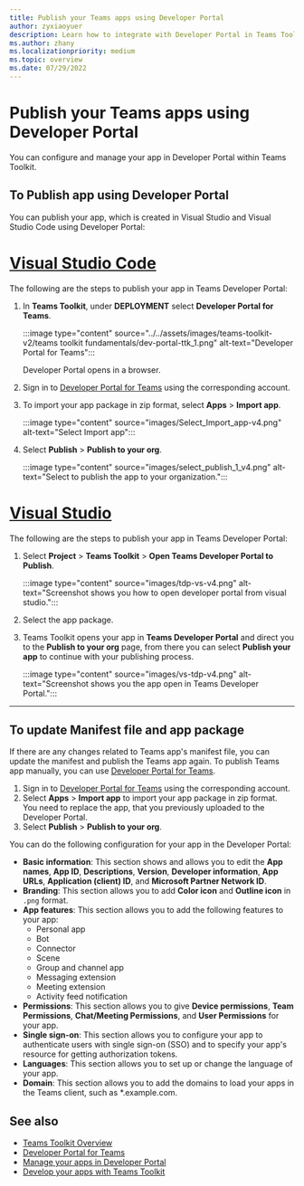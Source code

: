 ```yaml
---
title: Publish your Teams apps using Developer Portal
author: zyxiaoyuer
description: Learn how to integrate with Developer Portal in Teams Toolkit.
ms.author: zhany
ms.localizationpriority: medium
ms.topic: overview
ms.date: 07/29/2022
---
```


# Publish your Teams apps using Developer Portal

You can configure and manage your app in Developer Portal within Teams Toolkit.

## To Publish app using Developer Portal

You can publish your app, which is created in Visual Studio and Visual Studio Code using Developer Portal:

# [Visual Studio Code](#tab/visualstudiocode)

The following are the steps to publish your app in Teams Developer Portal:

1. In **Teams Toolkit**, under **DEPLOYMENT** select **Developer Portal for Teams**.

    :::image type="content" source="../../assets/images/teams-toolkit-v2/teams toolkit fundamentals/dev-portal-ttk_1.png" alt-text="Developer Portal for Teams":::

   Developer Portal opens in a browser.

1. Sign in to [Developer Portal for Teams](https://dev.teams.microsoft.com) using the corresponding account.
1. To import your app package in zip format, select **Apps** > **Import app**.

    :::image type="content" source="images/Select_Import_app-v4.png" alt-text="Select Import app":::

1. Select **Publish** > **Publish to your org**.

    :::image type="content" source="images/select_publish_1_v4.png" alt-text="Select to publish the app to your organization.":::

# [Visual Studio](#tab/visualstudio)

The following are the steps to publish your app in Teams Developer Portal:

1. Select **Project** > **Teams Toolkit** > **Open Teams Developer Portal to Publish**.

    :::image type="content" source="images/tdp-vs-v4.png" alt-text="Screenshot shows you how to open developer portal from visual studio.":::

1. Select the app package.

1. Teams Toolkit opens your app in **Teams Developer Portal** and direct you to the **Publish to your org** page, from there you can select **Publish your app** to continue with your publishing process.

    :::image type="content" source="images/vs-tdp-v4.png" alt-text="Screenshot shows you the app open in Teams Developer Portal.":::

---

## To update Manifest file and app package

If there are any changes related to Teams app's manifest file, you can update the manifest and publish the Teams app again. To publish Teams app manually, you can use [Developer Portal for Teams](https://dev.teams.microsoft.com/home).

1. Sign in to [Developer Portal for Teams](https://dev.teams.microsoft.com) using the corresponding account.
1. Select **Apps** > **Import app** to import your app package in zip format.<br>
   You need to replace the app, that you previously uploaded to the Developer Portal.
1. Select **Publish** > **Publish to your org**.

You can do the following configuration for your app in the Developer Portal:

* **Basic information**: This section shows and allows you to edit the **App names**, **App ID**, **Descriptions**, **Version**, **Developer information**, **App URLs**, **Application (client) ID**, and **Microsoft Partner Network ID**.
* **Branding**: This section allows you to add **Color icon** and **Outline icon** in `.png` format.
* **App features**: This section allows you to add the following features to your app:
  * Personal app
  * Bot
  * Connector
  * Scene
  * Group and channel app
  * Messaging extension
  * Meeting extension
  * Activity feed notification
* **Permissions**: This section allows you to give **Device permissions**, **Team Permissions**, **Chat/Meeting Permissions**, and **User Permissions** for your app.
* **Single sign-on**: This section allows you to configure your app to authenticate users with single sign-on (SSO) and to specify your app's resource for getting authorization tokens.
* **Languages**: This section allows you to set up or change the language of your app.
* **Domain**: This section allows you to add the domains to load your apps in the Teams client, such as *.example.com.

## See also

* [Teams Toolkit Overview](teams-toolkit-fundamentals.md)
* [Developer Portal for Teams](../concepts/build-and-test/teams-developer-portal.md)
* [Manage your apps in Developer Portal](../concepts/build-and-test/manage-your-apps-in-developer-portal.md)
* [Develop your apps with Teams Toolkit](../concepts/build-and-test/develop-your-apps-with-teams-toolkit.md)
